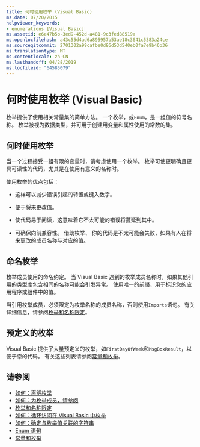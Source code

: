 ```yaml
---
title: 何时使用枚举 (Visual Basic)
ms.date: 07/20/2015
helpviewer_keywords:
- enumerations [Visual Basic]
ms.assetid: e6e47b5b-3ed9-452d-a481-9c3fed88519a
ms.openlocfilehash: a43c55d4ad6a895957b53ae18c3641c5383a24ce
ms.sourcegitcommit: 2701302a99cafbe0d86d53d540eb0fa7e9b46b36
ms.translationtype: MT
ms.contentlocale: zh-CN
ms.lasthandoff: 04/28/2019
ms.locfileid: "64585079"
---
```

# <a name="when-to-use-an-enumeration-visual-basic"></a>何时使用枚举 (Visual Basic)
枚举提供了使用相关常量集的简单方法。 一个枚举，或`Enum`，是一组值的符号名称。 枚举被视为数据类型，并可用于创建用变量和属性使用的常数的集。  
  
## <a name="when-to-use-an-enumeration"></a>何时使用枚举  
 当一个过程接受一组有限的变量时，请考虑使用一个枚举。 枚举可使更明确且更具可读性的代码，尤其是在使用有意义的名称时。  
  
 使用枚举的优点包括：  
  
- 这样可以减少错误引起的转置或键入数字。  
  
- 便于将来更改值。  
  
- 使代码易于阅读，这意味着它不太可能的错误将蔓延到其中。  
  
- 可确保向前兼容性。 借助枚举、 你的代码是不太可能会失败，如果有人在将来更改的成员名称与对应的值。  
  
## <a name="naming-enumerations"></a>命名枚举  
 枚举成员使用的命名约定。 当 Visual Basic 遇到的枚举成员名称时，如果其他引用的类型库包含相同的名称可能会引发异常。 使用唯一的前缀，用于标识您的应用程序或组件中的值。  
  
 当引用枚举成员，必须限定为枚举名称的成员名称，否则使用`Imports`语句。 有关详细信息，请参阅[枚举和名称限定](../../../../visual-basic/programming-guide/language-features/constants-enums/enumerations-and-name-qualification.md)。  
  
## <a name="predefined-enumerations"></a>预定义的枚举  
 Visual Basic 提供了大量预定义的枚举，如`FirstDayOfWeek`和`MsgBoxResult`，以便于您的代码。 有关这些列表请参阅[常量和枚举](../../../../visual-basic/language-reference/constants-and-enumerations.md)。  
  
## <a name="see-also"></a>请参阅

- [如何：声明枚举](../../../../visual-basic/programming-guide/language-features/constants-enums/how-to-declare-enumerations.md)
- [如何：为枚举成员，请参阅](../../../../visual-basic/programming-guide/language-features/constants-enums/how-to-refer-to-an-enumeration-member.md)
- [枚举和名称限定](../../../../visual-basic/programming-guide/language-features/constants-enums/enumerations-and-name-qualification.md)
- [如何：循环访问在 Visual Basic 中枚举](../../../../visual-basic/programming-guide/language-features/constants-enums/how-to-iterate-through-an-enumeration.md)
- [如何：确定与枚举值关联的字符串](../../../../visual-basic/programming-guide/language-features/constants-enums/how-to-determine-the-string-associated-with-an-enumeration-value.md)
- [Enum 语句](../../../../visual-basic/language-reference/statements/enum-statement.md)
- [常量和枚举](../../../../visual-basic/language-reference/constants-and-enumerations.md)
